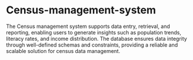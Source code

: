 # Census-management-system
The Census management  system supports data entry, retrieval, and reporting, enabling users to generate insights such as population trends, literacy rates, and income distribution.  The database ensures data integrity through well-defined schemas and constraints, providing a reliable and scalable solution for census data management.
